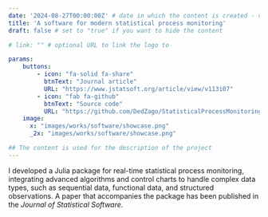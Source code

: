 ```yaml
---
date: '2024-08-27T00:00:00Z' # date in which the content is created - defaults to "today"
title: 'A software for modern statistical process monitoring'
draft: false # set to "true" if you want to hide the content 

# link: "" # optional URL to link the logo to

params:
    buttons:
        - icon: "fa-solid fa-share"
          btnText: "Journal article"
          URL: "https://www.jstatsoft.org/article/view/v113i07"
        - icon: "fab fa-github"
          btnText: "Source code"
          URL: "https://github.com/DedZago/StatisticalProcessMonitoring.jl"
    image:  
      x: "images/works/software/showcase.png"
      _2x: "images/works/software/showcase.png"

## The content is used for the description of the project
---
```


I developed a Julia package for real-time statistical process monitoring, integrating advanced algorithms and control charts to handle complex data types, such as sequential data, functional data, and structured observations. A paper that accompanies the package has been published in the *Journal of Statistical Software*.

